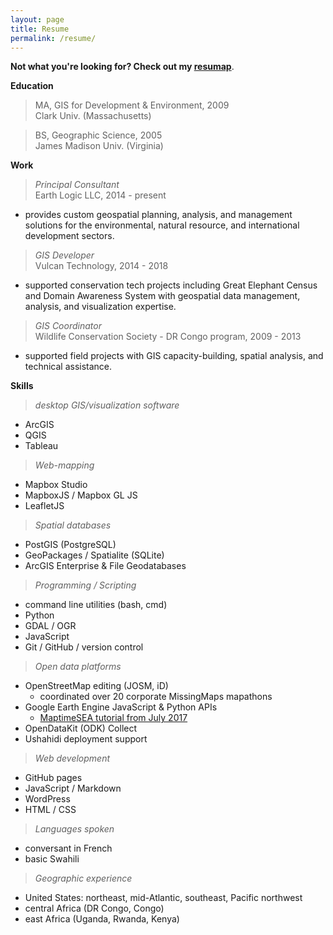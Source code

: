 ```yaml
---
layout: page
title: Resume
permalink: /resume/
---
```

<!-- >**Joel Masselink**<br>
***Geospatial Specialist and Consultant***<br>
*Seattle, Washington* -->

**Not what you're looking for? Check out my [resumap](/maps/resumap.html)**.

**Education**
>MA, GIS for Development & Environment, 2009<br>
Clark Univ. (Massachusetts)

>BS, Geographic Science, 2005<br> James Madison Univ. (Virginia)<br>

**Work**
>*Principal Consultant*<br>
Earth Logic LLC, 2014 - present<br>
- provides custom geospatial planning, analysis, and management solutions for the environmental, natural resource, and international development sectors.

>*GIS Developer* <br>
Vulcan Technology, 2014 - 2018<br>
- supported conservation tech projects including Great Elephant Census and Domain Awareness System with geospatial data management, analysis, and visualization expertise.

>*GIS Coordinator*<br>
Wildlife Conservation Society - DR Congo program,
2009 - 2013<br>
- supported field projects with GIS capacity-building, spatial analysis, and technical assistance.


**Skills**
>*desktop GIS/visualization software*
- ArcGIS
- QGIS
- Tableau

>*Web-mapping*
- Mapbox Studio
- MapboxJS / Mapbox GL JS
- LeafletJS

>*Spatial databases*
- PostGIS (PostgreSQL)
- GeoPackages / Spatialite (SQLite)
- ArcGIS Enterprise & File Geodatabases

>*Programming / Scripting*
- command line utilities (bash, cmd)
- Python
- GDAL / OGR
- JavaScript
- Git / GitHub / version control

>*Open data platforms*
- OpenStreetMap editing (JOSM, iD)
  - coordinated over 20 corporate MissingMaps mapathons
- Google Earth Engine JavaScript & Python APIs
  - [MaptimeSEA tutorial from July 2017](http://maptimesea.github.io/2017/07/12/earthengine.html)
- OpenDataKit (ODK) Collect
- Ushahidi deployment support

>*Web development*
- GitHub pages
- JavaScript / Markdown
- WordPress
- HTML / CSS

>*Languages spoken*
- conversant in French
- basic Swahili

>*Geographic experience*
- United States: northeast, mid-Atlantic, southeast, Pacific northwest
- central Africa (DR Congo, Congo)
- east Africa (Uganda, Rwanda, Kenya)
